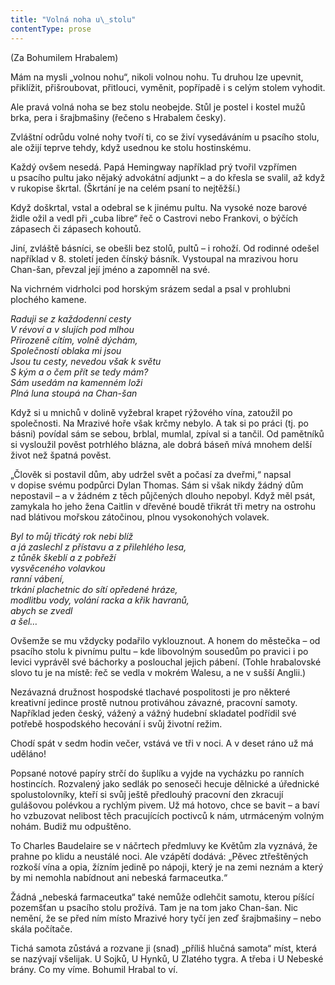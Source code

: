 ```yaml
---
title: "Volná noha u\_stolu"
contentType: prose
---
```


<section>

<div class="centered">

<div class="verse">

(Za Bohumilem Hrabalem)

</div>

</div>

</section>

<section>

Mám na mysli „volnou nohu“, nikoli volnou nohu. Tu druhou lze upevnit, přiklížit, přišroubovat, přitlouci, vyměnit, popřípadě i s celým stolem vyhodit.

Ale pravá volná noha se bez stolu neobejde. Stůl je postel i kostel mužů brka, pera i šrajbmašiny (řečeno s Hrabalem česky).

Zvláštní odrůdu volné nohy tvoří ti, co se živí vysedáváním u psacího stolu, ale ožijí teprve tehdy, když usednou ke stolu hostinskému.

Každý ovšem nesedá. Papá Hemingway například prý tvořil vzpřímen u psacího pultu jako nějaký advokátní adjunkt – a do křesla se svalil, až když v rukopise škrtal. (Škrtání je na celém psaní to nejtěžší.)

Když doškrtal, vstal a odebral se k jinému pultu. Na vysoké noze barové židle ožil a vedl při „cuba libre“ řeč o Castrovi nebo Frankovi, o býčích zápasech či zápasech kohoutů.

Jiní, zvláště básníci, se obešli bez stolů, pultů – i rohoží. Od rodinné odešel například v 8. století jeden čínský básník. Vystoupal na mrazivou horu Chan-šan, převzal její jméno a zapomněl na své.

Na vichrném vidrholci pod horským srázem sedal a psal v prohlubni plochého kamene.

_Raduji se z každodenní cesty  
V révoví a v slujích pod mlhou  
Přirozeně cítím, volně dýchám,  
Společností oblaka mi jsou  
Jsou tu cesty, nevedou však k světu  
S kým a o čem přít se tedy mám?  
Sám usedám na kamenném loži  
Plná luna stoupá na Chan-šan_

Když si u mnichů v dolině vyžebral krapet rýžového vína, zatoužil po společnosti. Na Mrazivé hoře však krčmy nebylo. A tak si po práci (tj. po básni) povídal sám se sebou, brblal, mumlal, zpíval si a tančil. Od pamětníků si vysloužil pověst potrhlého blázna, ale dobrá báseň mívá mnohem delší život než špatná pověst.

„Člověk si postavil dům, aby udržel svět a počasí za dveřmi,“ napsal v dopise svému podpůrci Dylan Thomas. Sám si však nikdy žádný dům nepostavil – a v žádném z těch půjčených dlouho nepobyl. Když měl psát, zamykala ho jeho žena Caitlin v dřevěné boudě třikrát tři metry na ostrohu nad blátivou mořskou zátočinou, plnou vysokonohých volavek.

_Byl to můj třicátý rok nebi blíž  
a já zaslechl z přístavu a z přilehlého lesa,  
z tůněk škeblí a z pobřeží  
vysvěceného volavkou  
ranní vábení,  
trkání plachetnic do sítí opředené hráze,  
modlitbu vody, volání racka a křik havranů,  
abych se zvedl  
a šel…_

Ovšemže se mu vždycky podařilo vyklouznout. A honem do městečka – od psacího stolu k pivnímu pultu – kde libovolným sousedům po pravici i po levici vyprávěl své báchorky a poslouchal jejich pábení. (Tohle hrabalovské slovo tu je na místě: řeč se vedla v mokrém Walesu, a ne v sušší Anglii.)

Nezávazná družnost hospodské tlachavé pospolitosti je pro některé kreativní jedince prostě nutnou protiváhou závazné, pracovní samoty. Například jeden český, vážený a vážný hudební skladatel podřídil své potřebě hospodského hecování i svůj životní režim.

Chodí spát v sedm hodin večer, vstává ve tři v noci. A v deset ráno už má uděláno!

Popsané notové papíry strčí do šuplíku a vyjde na vycházku po ranních hostincích. Rozvalený jako sedlák po senoseči hecuje dělnické a úřednické spolustolovníky, kteří si svůj ještě předlouhý pracovní den zkracují gulášovou polévkou a rychlým pivem. Už má hotovo, chce se bavit – a baví ho vzbuzovat nelibost těch pracujících poctivců k nám, utrmáceným volným nohám. Budiž mu odpuštěno.

To Charles Baudelaire se v náčrtech předmluvy ke Květům zla vyznává, že prahne po klidu a neustálé noci. Ale vzápětí dodává: „Pěvec ztřeštěných rozkoší vína a opia, žízním jedině po nápoji, který je na zemi neznám a který by mi nemohla nabídnout ani nebeská farmaceutka.“

Žádná „nebeská farmaceutka“ také nemůže odlehčit samotu, kterou píšící pozemšťan u psacího stolu prožívá. Tam je na tom jako Chan-šan. Nic nemění, že se před ním místo Mrazivé hory tyčí jen zeď šrajbmašiny – nebo skála počítače.

Tichá samota zůstává a rozvane ji (snad) „příliš hlučná samota“ míst, která se nazývají všelijak. U Sojků, U Hynků, U Zlatého tygra. A třeba i U Nebeské brány. Co my víme. Bohumil Hrabal to ví.

</section>
